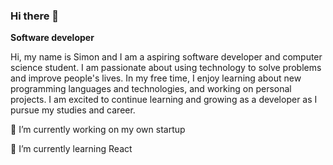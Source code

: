 ### Hi there 👋

<strong> Software developer </strong>
<p> Hi, my name is Simon and I am a aspiring software developer and computer science student. I am passionate about using technology to solve problems and improve people's lives. In my free time, I enjoy learning about new programming languages and technologies, and working on personal projects. I am excited to continue learning and growing as a developer as I pursue my studies and career.</p>

 <p>🔭 I’m currently working on my own startup</p>
 <p> 🌱 I’m currently learning React  </p>

